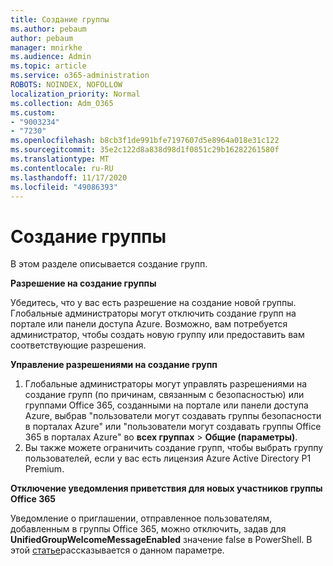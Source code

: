 ```yaml
---
title: Создание группы
ms.author: pebaum
author: pebaum
manager: mnirkhe
ms.audience: Admin
ms.topic: article
ms.service: o365-administration
ROBOTS: NOINDEX, NOFOLLOW
localization_priority: Normal
ms.collection: Adm_O365
ms.custom:
- "9003234"
- "7230"
ms.openlocfilehash: b8cb3f1de991bfe7197607d5e8964a018e31c122
ms.sourcegitcommit: 35e2c122d8a838d98d1f0851c29b16282261580f
ms.translationtype: MT
ms.contentlocale: ru-RU
ms.lasthandoff: 11/17/2020
ms.locfileid: "49086393"
---
```

# <a name="create-a-group"></a>Создание группы

В этом разделе описывается создание групп.

**Разрешение на создание группы**

Убедитесь, что у вас есть разрешение на создание новой группы. Глобальные администраторы могут отключить создание групп на портале или панели доступа Azure. Возможно, вам потребуется администратор, чтобы создать новую группу или предоставить вам соответствующие разрешения.

**Управление разрешениями на создание групп**

1. Глобальные администраторы могут управлять разрешениями на создание групп (по причинам, связанным с безопасностью) или группами Office 365, созданными на портале или панели доступа Azure, выбрав "пользователи могут создавать группы безопасности в порталах Azure" или "пользователи могут создавать группы Office 365 в порталах Azure" во **всех группах**  >  **Общие (параметры)**.
2. Вы также можете ограничить создание групп, чтобы выбрать группу пользователей, если у вас есть лицензия Azure Active Directory P1 Premium.

**Отключение уведомления приветствия для новых участников группы Office 365**

Уведомление о приглашении, отправленное пользователям, добавленным в группы Office 365, можно отключить, задав для **UnifiedGroupWelcomeMessageEnabled** значение false в PowerShell. В этой [статье](https://docs.microsoft.com/powershell/module/exchange/set-unifiedgroup?view=exchange-ps&preserve-view=true)рассказывается о данном параметре.

